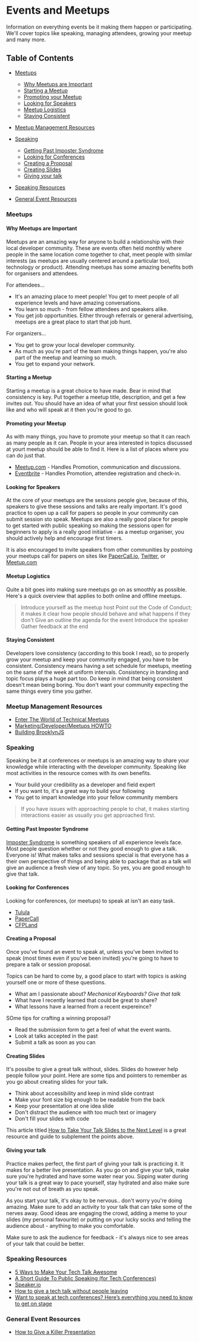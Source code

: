 # Events and Meetups 
Information on everything events be it making them happen or participating. We'll cover topics like speaking, managing attendees, growing your meetup and many more.

## Table of Contents
- [Meetups](#meetups)
  - [Why Meetups are Important](#why-meetups-are-important)
  - [Starting a Meetup](#starting-a-meetup)
  - [Promoting your Meetup](#promoting-your-meetup)
  - [Looking for Speakers](#looking-for-speakers)
  - [Meetup Logistics](#meetup-logistics)
  - [Staying Consistent](#staying-consistent)
- [Meetup Management Resources](#meetup-management-resources)

- [Speaking](#speaking)
  - [Getting Past Imposter Syndrome](#getting-past-imposter-syndrome)
  - [Looking for Conferences](#looking-for-conferences)
  - [Creating a Proposal](#creating-a-proposal)
  - [Creating Slides](#creating-slides)
  - [Giving your talk](#giving-your-talk)
- [Speaking Resources](#speaking-resources)

- [General Event Resources](#general-event-resources)


### Meetups
#### Why Meetups are Important
Meetups are an amazing way for anyone to build a relationship with their local developer community. These are events often held monthly where people in the same location come together to chat, meet people with similar interests (as meetups are usually centered around a particular tool, technology or product). Attending meetups has some amazing benefits both for organisers and attendees. 

For attendees...
- It's an amazing place to meet people! You get to meet people of all experience levels and have amazing conversations.
- You learn so much - from fellow attendees and speakers alike.
- You get job opportunities. Either through referrals or general advertising, meetups are a great place to start that job hunt.

For organizers...
- You get to grow your local developer community. 
- As much as you're part of the team making things happen, you're also part of the meetup and learning so much.
- You get to expand your network.


#### Starting a Meetup

Starting a meetup is a great choice to have made. Bear in mind that consistency is key. Put together a meetup title, description, and get a few invites out. You should have an idea of what your first session should look like and who will speak at it then you're good to go.

#### Promoting your Meetup

As with many things, you have to promote your meetup so that it can reach as many people as it can. People in your area interested in topics discussed at yourt meetup should be able to find it. Here is a list of places where you can do just that.

- [Meetup.com](https://www.meetup.com/) - Handles Promotion, communication and discussions. 
- [Eventbrite](https://www.eventbrite.com/) - Handles Promotion, attendee registration and check-in.
    
#### Looking for Speakers
At the core of your meetups are the sessions people give, because of this, speakers to give these sessions and talks are really important. It's good practice to open up a call for papers so people in your community can submit session sto speak. Meetups are also a really good place for people to get started with public speaking so making the sessions open for beginners to apply is a really good initiative - as a meetup organiser, you should actively help and encourage first timers. 

It is also  encouraged to invite speakers from other communities by postoing your meetups call for papers on sites like [PaperCall.io](https://www.papercall.io/), [Twitter](https://twitter.com), or [Meetup.com](https://www.meetup.com/)

#### Meetup Logistics

Quite a bit goes into making sure meetups go on as smoothly as possible. Here's a quick overview that applies to both online and offline meetups.
  
>    Introduce yourself as the meetup host
>    Point out the Code of Conduct; it makes it clear how people should behave and what happens if they don't
>    Give an outline the agenda for the event
>    Introduce the speaker 
>    Gather feedback at the end

#### Staying Consistent 
Developers love consistency (according to this book I read), so to properly grow your meetup and keep your community engaged, you have to be consistent. Consistency means having a set schedule for meetups, meeting on the same of the week at uniform intervals. Consistency in branding and topic focus plays a huge part too. Do keep in mind that being consistent doesn't mean being boring. You don't want your community expecting the same things every time you gather. 

### Meetup Management Resources
- [Enter The World of Technical Meetups](https://www.codingame.com/blog/enter-the-world-of-technical-meetups/)
- [Marketing/Developer/Meetups HOWTO](https://wiki.mozilla.org/Marketing/Developer/Meetups_HOWTO)
- [Building BrooklynJS](https://github.com/jed/building-brooklynjs)

### Speaking 
Speaking be it at conferences or meetups is an amazing way to share your knowledge while interacting with the developer community. Speaking like most activities in the resource comes with its own benefits. 

- Your build your credibility as a developer and field expert
- If you want to, it's a great way to build your following
- You get to impart knowledge into your fellow community members

> If you have issues with approaching people to chat, it makes starting interactions easier as usually you get approached first. 

#### Getting Past Imposter Syndrome
[Imposter Syndrome](https://en.wikipedia.org/wiki/Impostor_syndrome) is something speakers of all experience levels face. Most people question whether or not they good enough to give a talk. Everyone is! What makes talks and sessions special is that everyone has a their own perspective of things and being able to package that as a talk will give an audience a fresh view of any topic. So yes, you are good enough to give that talk.

#### Looking for Conferences
Looking for conferences, (or meetups) to speak at isn't an easy task. 

- [Tulula](https://tulu.la/)
- [PaperCall](https://www.papercall.io/)
- [CFPLand](https://www.cfpland.com)


#### Creating a Proposal
Once you've found an event to speak at, unless you've been invited to speak (most times even if you've been invited) you're going to have to prepare a talk or session proposal. 

Topics can be hard to come by, a good place to start with topics is asking yourself one or more of these questions. 
- What am I passionate about? *Mechanical Keyboards? Give that talk*
- What have I recently learned that could be great to share?
- What lessons have a learned from a recent expereince? 

SOme tips for crafting a winning proposal?
- Read the submission form to get a feel of what the event wants.
- Look at talks accepted in the past
- Submit a talk as soon as you can 

#### Creating Slides

It's possibe to give a great talk without, slides. Slides do however help people follow your point. Here are some tips and pointers to remember as you go about creating slides for your talk.

- Think about accessibility and keep in mind slide contrast
- Make your font size big enough to be readable from the back 
- Keep your presentation at one idea slide
- Don't distract the audience with too much text or imagery
- Don't fill your slides with code

This article titled [How to Take Your Talk Slides to the Next Level](https://www.welcometothejungle.com/en/articles/btc-talk-slides-conference) is a great resource and guide to subplement the points above.

#### Giving your talk

Practice makes perfect, the first part of giving your talk is practicing it. It makes for a better live presentation. As you go on and give your talk, make sure you're hydrated and have some water near you. Sipping water during your talk is a great way to pace yourself, stay hydrated and also make sure you're not out of breath as you speak. 

As you start your talk, it's okay to be nervous.. don't worry you're doing amazing. Make sure to add an activity to your talk that can take some of the nerves away. Good ideas are engaging the crowd, adding a meme to your slides (my personal favourite) or putting on your lucky socks and telling the audience about - anything to make you comfortable. 

Make sure to ask the audience for feedback - it's always nice to see areas of your talk that could be better. 

### Speaking Resources
- [5 Ways to Make Your Tech Talk Awesome](https://medium.com/agatha-codes/5-ways-to-make-your-tech-talk-awesome-885d4eb4a3b6)
- [A Short Guide To Public Speaking (for Tech Conferences)](https://medium.com/@mr_mig_by/a-short-guide-to-public-speaking-for-tech-conferences-9130b17af013)
- [Speaker.io](https://speaking.io/)
- [How to give a tech talk without people leaving](https://hackernoon.com/how-to-give-a-tech-talk-without-people-leaving-355a3942dc49)
- [Want to speak at tech conferences? Here’s everything you need to know to get on stage](https://thenextweb.com/podium/2019/08/19/want-to-speak-at-tech-conferences-heres-everything-you-need-to-know-to-get-on-stage/)
### General Event Resources
- [How to Give a Killer Presentation](https://hbr.org/2013/06/how-to-give-a-killer-presentation)

